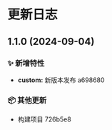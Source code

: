 # 更新日志 


## 1.1.0 (2024-09-04)


### ✨ 新增特性

* **custom:** 新版本发布 a698680


### 📦  其他更新

* 构建项目 726b5e8
